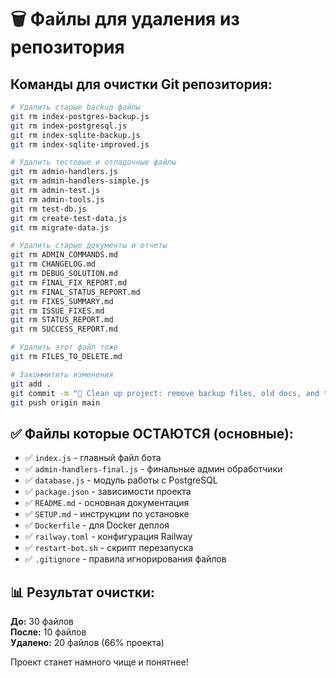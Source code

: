 # 🗑️ Файлы для удаления из репозитория

## Команды для очистки Git репозитория:

```bash
# Удалить старые backup файлы
git rm index-postgres-backup.js
git rm index-postgresql.js  
git rm index-sqlite-backup.js
git rm index-sqlite-improved.js

# Удалить тестовые и отладочные файлы
git rm admin-handlers.js
git rm admin-handlers-simple.js
git rm admin-test.js
git rm admin-tools.js
git rm test-db.js
git rm create-test-data.js
git rm migrate-data.js

# Удалить старые документы и отчеты
git rm ADMIN_COMMANDS.md
git rm CHANGELOG.md
git rm DEBUG_SOLUTION.md
git rm FINAL_FIX_REPORT.md
git rm FINAL_STATUS_REPORT.md
git rm FIXES_SUMMARY.md
git rm ISSUE_FIXES.md
git rm STATUS_REPORT.md
git rm SUCCESS_REPORT.md

# Удалить этот файл тоже
git rm FILES_TO_DELETE.md

# Закоммитить изменения
git add .
git commit -m "🧹 Clean up project: remove backup files, old docs, and test files"
git push origin main
```

## ✅ Файлы которые ОСТАЮТСЯ (основные):

- ✅ `index.js` - главный файл бота
- ✅ `admin-handlers-final.js` - финальные админ обработчики
- ✅ `database.js` - модуль работы с PostgreSQL
- ✅ `package.json` - зависимости проекта
- ✅ `README.md` - основная документация
- ✅ `SETUP.md` - инструкции по установке
- ✅ `Dockerfile` - для Docker деплоя
- ✅ `railway.toml` - конфигурация Railway
- ✅ `restart-bot.sh` - скрипт перезапуска
- ✅ `.gitignore` - правила игнорирования файлов

## 📊 Результат очистки:

**До:** 30 файлов  
**После:** 10 файлов  
**Удалено:** 20 файлов (66% проекта)

Проект станет намного чище и понятнее!
